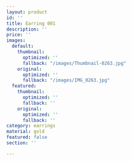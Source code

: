 ```yaml
---
layout: product
id: ''
title: Earring 001
description: ''
price: ''
images:
  default:
    thumbnail:
      optimized: ''
      fallback: "/images/Thumbnail-0263.jpg"
    original:
      optimized: ''
      fallback: "/images/IMG_0263.jpg"
  featured:
    thumbnail:
      optimized: ''
      fallback: ''
    original:
      optimized: ''
      fallback: ''
category: earrings
material: gold
featured: false
section: ''

---
```

